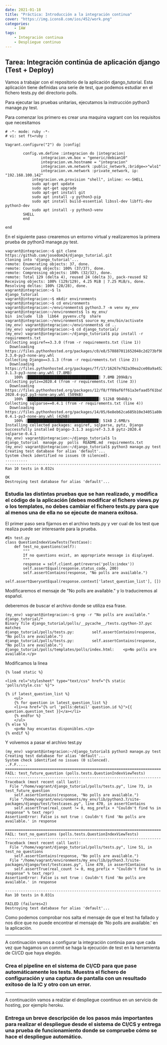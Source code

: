 ```yaml
---
date: 2021-01-18
title: "Práctica: Introducción a la integración continua"
cover: "https://img.icons8.com/ios/452/work.png"
categories: 
    - IAW
tags:
    - Integración continua
    - Despliegue continuo 
---
```


## Tarea: Integración continúa de aplicación django (Test + Deploy)

Vamos a trabajar con el repositorio de la aplicación django_tutorial. Esta aplicación tiene definidas una serie de test, que podemos estudiar en el fichero tests.py del directorio polls.

Para ejecutar las pruebas unitarias, ejecutamos la instrucción python3 manage.py test.

Para comenzar los primero es crear una maquina vagrant con los requisitos que necesitamos
```shell
# -*- mode: ruby -*-
# vi: set ft=ruby :

Vagrant.configure("2") do |config|

        config.vm.define :integracion do |integracion|
                integracion.vm.box = "generic/debian10"
                integracion.vm.hostname = "integracion"
                integracion.vm.network :public_network,:bridge=>"wlo1"
                integracion.vm.network :private_network, ip: "192.168.100.142"
		    integracion.vm.provision "shell", inline: <<-SHELL
			sudo apt-get update
			sudo apt-get upgrade
			sudo apt-get install git
			sudo apt install -y python3-pip
			sudo apt install build-essential libssl-dev libffi-dev python3-dev
			sudo apt install -y python3-venv
		SHELL
        end

end
```

En el siguiente paso crearemos un entorno virtual y realizaremos la primera prueba de python3 manage.py test.
```shell
vagrant@integracion:~$ git clone https://github.com/josedom24/django_tutorial.git
Cloning into 'django_tutorial'...
remote: Enumerating objects: 37, done.
remote: Counting objects: 100% (37/37), done.
remote: Compressing objects: 100% (32/32), done.
remote: Total 129 (delta 4), reused 24 (delta 3), pack-reused 92
Receiving objects: 100% (129/129), 4.25 MiB | 7.25 MiB/s, done.
Resolving deltas: 100% (28/28), done.
vagrant@integracion:~$ ls
django_tutorial
vagrant@integracion:~$ mkdir environments
vagrant@integracion:~$ cd environments
vagrant@integracion:~/environments$ python3.7 -m venv my_env
vagrant@integracion:~/environments$ ls my_env/
bin  include  lib  lib64  pyvenv.cfg  share
vagrant@integracion:~/environments$ source my_env/bin/activate
(my_env) vagrant@integracion:~/environments$ cd ..
(my_env) vagrant@integracion:~$ cd django_tutorial/
(my_env) vagrant@integracion:~/django_tutorial$ pip install -r requirements.txt 
Collecting asgiref==3.3.0 (from -r requirements.txt (line 1))
  Downloading https://files.pythonhosted.org/packages/c0/e8/578887011652048c2d273bf98839a11020891917f3aa638a0bc9ac04d653/asgiref-3.3.0-py3-none-any.whl
Collecting Django==3.1.3 (from -r requirements.txt (line 2))
  Downloading https://files.pythonhosted.org/packages/7f/17/16267e782a30ea2ce08a9a452c1db285afb0ff226cfe3753f484d3d65662/Django-3.1.3-py3-none-any.whl (7.8MB)
    100% |████████████████████████████████| 7.8MB 209kB/s 
Collecting pytz==2020.4 (from -r requirements.txt (line 3))
  Downloading https://files.pythonhosted.org/packages/12/f8/ff09af6ff61a3efaad5f61ba5facdf17e7722c4393f7d8a66674d2dbd29f/pytz-2020.4-py2.py3-none-any.whl (509kB)
    100% |████████████████████████████████| 512kB 904kB/s 
Collecting sqlparse==0.4.1 (from -r requirements.txt (line 4))
  Downloading https://files.pythonhosted.org/packages/14/05/6e8eb62ca685b10e34051a80d7ea94b7137369d8c0be5c3b9d9b6e3f5dae/sqlparse-0.4.1-py3-none-any.whl (42kB)
    100% |████████████████████████████████| 51kB 2.6MB/s 
Installing collected packages: asgiref, sqlparse, pytz, Django
Successfully installed Django-3.1.3 asgiref-3.3.0 pytz-2020.4 sqlparse-0.4.1
(my_env) vagrant@integracion:~/django_tutorial$ ls
django_tutorial  manage.py  polls  README.md  requirements.txt
(my_env) vagrant@integracion:~/django_tutorial$ python3 manage.py test
Creating test database for alias 'default'...
System check identified no issues (0 silenced).
..........
----------------------------------------------------------------------
Ran 10 tests in 0.032s

OK
Destroying test database for alias 'default'...
```

### Estudia las distintas pruebas que se han realizado, y modifica el código de la aplicación (debes modificar el fichero views.py o los templates, no debes cambiar el fichero tests.py para que al menos una de ella no se ejecute de manera exitosa.

El primer paso sera fijarnos en el archivo tests.py y ver cual de los test que realiza puede ser interesante para la prueba.
```shell
#En test.py
class QuestionIndexViewTests(TestCase):
    def test_no_questions(self):
        """
        If no questions exist, an appropriate message is displayed.
        """
        response = self.client.get(reverse('polls:index'))
        self.assertEqual(response.status_code, 200)
        self.assertContains(response, "No polls are available.")
        self.assertQuerysetEqual(response.context['latest_question_list'], [])
```
Modificaremos el mensaje de "No polls are available." y lo traduciremos al español.

deberemos de buscar el archivo donde se utiliza esa frase.
```shell
(my_env) vagrant@integracion:~$ grep -r "No polls are available." django_tutorial/*
Binary file django_tutorial/polls/__pycache__/tests.cpython-37.pyc matches
django_tutorial/polls/tests.py:        self.assertContains(response, "No polls are available.")
django_tutorial/polls/tests.py:        self.assertContains(response, "No polls are available.")
django_tutorial/polls/templates/polls/index.html:    <p>No polls are available.</p>
```

Modificamos la linea
```shell
{% load static %}

<link rel="stylesheet" type="text/css" href="{% static 'polls/style.css' %}">

{% if latest_question_list %}
    <ul>
    {% for question in latest_question_list %}
    <li><a href="{% url 'polls:detail' question.id %}">{{ question.question_text }}</a></li>
    {% endfor %}
    </ul>
{% else %}
    <p>No hay encuestas disponibles.</p>
{% endif %}
```

Y volvemos a pasar el archivo test.py
```shell
(my_env) vagrant@integracion:~/django_tutorial$ python3 manage.py test
Creating test database for alias 'default'...
System check identified no issues (0 silenced).
..F.F.....
======================================================================
FAIL: test_future_question (polls.tests.QuestionIndexViewTests)
----------------------------------------------------------------------
Traceback (most recent call last):
  File "/home/vagrant/django_tutorial/polls/tests.py", line 73, in test_future_question
    self.assertContains(response, "No polls are available.")
  File "/home/vagrant/environments/my_env/lib/python3.7/site-packages/django/test/testcases.py", line 470, in assertContains
    self.assertTrue(real_count != 0, msg_prefix + "Couldn't find %s in response" % text_repr)
AssertionError: False is not true : Couldn't find 'No polls are available.' in response

======================================================================
FAIL: test_no_questions (polls.tests.QuestionIndexViewTests)
----------------------------------------------------------------------
Traceback (most recent call last):
  File "/home/vagrant/django_tutorial/polls/tests.py", line 51, in test_no_questions
    self.assertContains(response, "No polls are available.")
  File "/home/vagrant/environments/my_env/lib/python3.7/site-packages/django/test/testcases.py", line 470, in assertContains
    self.assertTrue(real_count != 0, msg_prefix + "Couldn't find %s in response" % text_repr)
AssertionError: False is not true : Couldn't find 'No polls are available.' in response

----------------------------------------------------------------------
Ran 10 tests in 0.031s

FAILED (failures=2)
Destroying test database for alias 'default'...
```

Como podemos comprobar nos salta el mensaje de que el test ha fallado y nos dice que no puede encontrar el mensaje de 'No polls are available.' en la aplicación.

<hr>

A continuación vamos a configurar la integración continúa para que cada vez que hagamos un commit se haga la ejecución de test en la herramienta de CI/CD que haya elegido.

### Crea el pipeline en el sistema de CI/CD para que pase automáticamente los tests. Muestra el fichero de configuración y una captura de pantalla con un resultado exitoso de la IC y otro con un error.


<hr>

A continuación vamos a realziar el despliegue coontinuo en un servicio de hosting, por ejemplo heroku.

### Entrega un breve descripción de los pasos más importantes para realizar el despliegue desde el sistema de CI/CS y entrega una prueba de funcionamiento donde se compruebe cómo se hace el despliegue automático.
